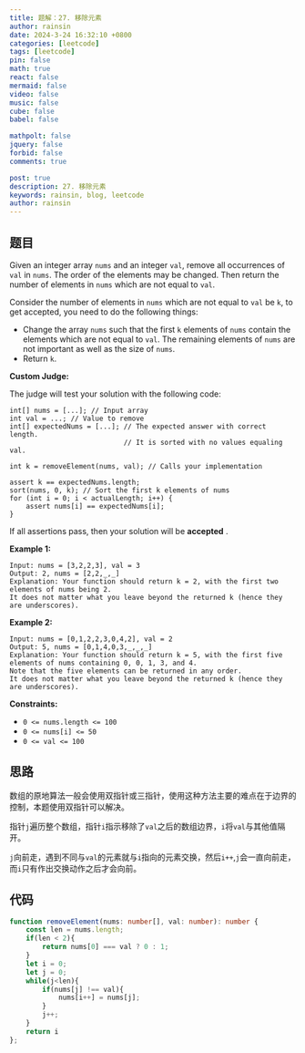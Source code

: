 ```yaml
---
title: 题解：27. 移除元素
author: rainsin
date: 2024-3-24 16:32:10 +0800
categories: [leetcode]
tags: [leetcode]
pin: false
math: true
react: false
mermaid: false
video: false
music: false
cube: false
babel: false

mathpolt: false
jquery: false
forbid: false
comments: true

post: true
description: 27. 移除元素
keywords: rainsin, blog, leetcode
author: rainsin
---
```


## 题目

Given an integer array `nums` and an integer `val`, remove all occurrences of `val` in `nums`. The order of the elements may be changed. Then return the number of elements in `nums` which are not equal to `val`.

Consider the number of elements in `nums` which are not equal to `val` be `k`, to get accepted, you need to do the following things:

- Change the array `nums` such that the first `k` elements of `nums` contain the elements which are not equal to `val`. The remaining elements of `nums` are not important as well as the size of `nums`.
- Return `k`.

**Custom Judge:** 

The judge will test your solution with the following code:

```
int[] nums = [...]; // Input array
int val = ...; // Value to remove
int[] expectedNums = [...]; // The expected answer with correct length.
                            // It is sorted with no values equaling val.

int k = removeElement(nums, val); // Calls your implementation

assert k == expectedNums.length;
sort(nums, 0, k); // Sort the first k elements of nums
for (int i = 0; i < actualLength; i++) {
    assert nums[i] == expectedNums[i];
}
```

If all assertions pass, then your solution will be **accepted** .

**Example 1:** 

```
Input: nums = [3,2,2,3], val = 3
Output: 2, nums = [2,2,_,_]
Explanation: Your function should return k = 2, with the first two elements of nums being 2.
It does not matter what you leave beyond the returned k (hence they are underscores).
```

**Example 2:** 

```
Input: nums = [0,1,2,2,3,0,4,2], val = 2
Output: 5, nums = [0,1,4,0,3,_,_,_]
Explanation: Your function should return k = 5, with the first five elements of nums containing 0, 0, 1, 3, and 4.
Note that the five elements can be returned in any order.
It does not matter what you leave beyond the returned k (hence they are underscores).
```

**Constraints:** 

- `0 <= nums.length <= 100`
- `0 <= nums[i] <= 50`
- `0 <= val <= 100`

## 思路

数组的原地算法一般会使用双指针或三指针，使用这种方法主要的难点在于边界的控制，本题使用双指针可以解决。

指针`j`遍历整个数组，指针`i`指示移除了`val`之后的数组边界，`i`将`val`与其他值隔开。

`j`向前走，遇到不同与`val`的元素就与`i`指向的元素交换，然后`i++`,`j`会一直向前走，而`i`只有作出交换动作之后才会向前。

## 代码

```typescript
function removeElement(nums: number[], val: number): number {
    const len = nums.length;
    if(len < 2){
        return nums[0] === val ? 0 : 1;
    }
    let i = 0;
    let j = 0;
    while(j<len){
        if(nums[j] !== val){
            nums[i++] = nums[j];
        }
        j++;
    }
    return i
};
```
